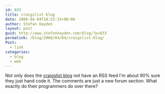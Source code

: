 ```yaml
---
id: 833
title: craigslist blog
date: 2008-04-04T10:52:33+00:00
author: Stefan Hayden
layout: post
guid: http://www.stefanhayden.com/blog/?p=833
permalink: /blog/2008/04/04/craigslist-blog/
Post:
  - link
categories:
  - blog
  - web
---
```

Not only does the <a href="http://blog.craigslist.org/">craigslist blog</a> not have an RSS feed I'm about 90% sure they just hand code it. The comments are just a new forum section. What exactly do their programmers do over there?